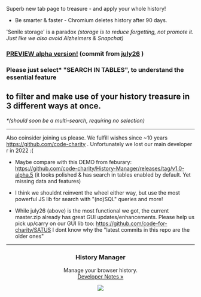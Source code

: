 Superb new tab page to treasure - and apply your whole history!

 -  Be smarter & faster  - Chromium deletes history after 90 days. 

'Senile storage' is a paradox 
_(storage is to reduce forgetting, not promote it. Just like we also avoid Alzheimers & Snapchat)_

### [**PREVIEW alpha version!**](https://github.com/code-charity/History-Manager-with-indexedDB/archive/453f6696892e1182c9667467e5a50927a72d71ba.zip)   (commit from [july26](https://github.com/code-charity/History-Manager-with-indexedDB/tree/453f6696892e1182c9667467e5a50927a72d71ba)  )

### Please just select* "SEARCH IN TABLES", to understand the essential feature 
## to filter and make use of your history treasure in 3 different ways at once.  

<i>*(should soon be a multi-search, requiring no selection) </i>

---

Also coinsider joining us please. We fulfill wishes since ~10 years https://github.com/code-charity  . Unfortunately we lost our main developer r in 2022 :( 

 - Maybe compare with this DEMO from feburary:  https://github.com/code-charity/History-Manager/releases/tag/v1.0-alpha.5 (it looks polished & has search in tables enabled by default. Yet missing data and features)
 
 -  I think we shouldnt reinvent the wheel either way,
   but use the most powerful JS lib for search with "(no)SQL" queries and more!

 -  While july26 (above)  is the most functional we got,   the current master.zip already has great GUI updates/enhancements. 
     Please help us pick up/carry on our GUI lib too: https://github.com/code-for-charity/SATUS  I dont know why the "latest commits in this repo are the older ones"

---

<h3 align="center">History Manager</h3>

<p align="center">
    Manage your browser history.
    <br>
    <a href="https://github.com/code4charity/History-Manager/wiki/Developer-Notes">Developer Notes »</a>
</p>
<p align="center">
    <a href="https://github.com/victor-savinov/history-manager">
        <img src="https://github.com/victor-savinov/graphics/blob/master/icons/history-manager/raised-128.png">
    </a>
</p>
